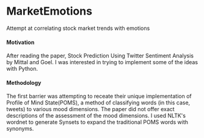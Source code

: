 # MarketEmotions
Attempt at correlating stock market trends with emotions

#### Motivation
After reading the paper, Stock Prediction Using Twitter Sentiment Analysis by Mittal and Goel. I was interested in trying to implement some of the ideas with Python. 

#### Methodology
The first barrier was attempting to receate their unique implementation of Profile of Mind State(POMS), a method of classifying words (in this case, tweets) to various mood dimensions. The paper did not offer exact descriptions of the assessment of the mood dimensions. I used NLTK's wordnet to generate Synsets to expand the traditional POMS words with synonyms. 
